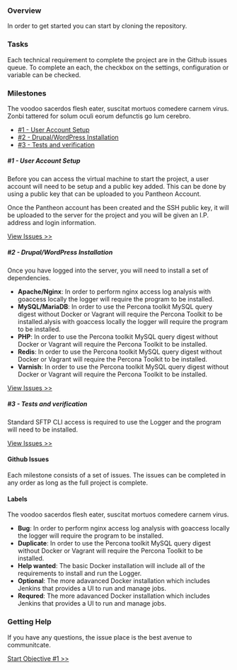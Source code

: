 ### Overview

In order to get started you can start by cloning the repository. 

### Tasks

Each technical requirement to complete the project are in the Github issues queue. To complete an each, the checkbox on the settings, configuration or variable can be checked. 


### Milestones

The voodoo sacerdos flesh eater, suscitat mortuos comedere carnem virus. Zonbi tattered for solum oculi eorum defunctis go lum cerebro. 

- [#1 - User Account Setup](/docs/01-Getting-Started.md#1---user-account-setup)
- [#2 - Drupal/WordPress Installation](/docs/01-Getting-Started.md#2---drupalwordpress-installation) 
- [#3 - Tests and verification](/docs/01-Getting-Started.md#3---tests-and-verification)

##### #1 - User Account Setup

Before you can access the virtual machine to start the project, a user account will need to be setup and a public key added. This can be done by using a public key that can be uploaded to you Pantheon Account.   

Once the Pantheon account has been created and the SSH public key, it will be uploaded to the server for the project and you will be given an I.P. address and login information.

[View Issues >>](https://github.com/timani/technical-interview/milestones/Objective%201%20-%20User%20Account%20Setup) 

##### #2 - Drupal/WordPress Installation

Once you have logged into the server, you will need to install a set of dependencies. 

- **Apache/Nginx**: In order to perform nginx access log analysis with goaccess locally the logger will require
    the program to be installed.
- **MySQL/MariaDB**: In order to use the Percona toolkit MySQL query digest without Docker or Vagrant
   will require the Percona Toolkit to be installed.alysis with goaccess locally the logger will require
    the program to be installed.
- **PHP**: In order to use the Percona toolkit MySQL query digest without Docker or Vagrant
   will require the Percona Toolkit to be installed.
- **Redis**: In order to use the Percona toolkit MySQL query digest without Docker or Vagrant
   will require the Percona Toolkit to be installed.
- **Varnish**: In order to use the Percona toolkit MySQL query digest without Docker or Vagrant
   will require the Percona Toolkit to be installed.

[View Issues >>](https://github.com/timani/technical-interview/milestones/Objective%203%20-%20Tests%20and%20verification) 

##### #3 - Tests and verification

Standard SFTP CLI access is required to use the Logger and the program will need to be installed.
 
[View Issues >>](https://github.com/timani/technical-interview/milestones/Objective%202%20-%20Drupal/WordPress%20Installation) 

#### Github Issues

Each milestone consists of a set of issues. The issues can be completed in any order as long as the full project is complete.

#### Labels

The voodoo sacerdos flesh eater, suscitat mortuos comedere carnem virus. 

- **Bug**: In order to perform nginx access log analysis with goaccess locally the logger will require
    the program to be installed.
- **Duplicate**: In order to use the Percona toolkit MySQL query digest without Docker or Vagrant
   will require the Percona Toolkit to be installed.
- **Help wanted**: The basic Docker installation will include all of the requirements to 
   install and run the Logger.
- **Optional**: The more adavanced Docker installation which includes Jenkins that provides
   a UI to run and manage jobs. 
- **Requred**: The more adavanced Docker installation which includes Jenkins that provides
   a UI to run and manage jobs.

### Getting Help

If you have any questions, the issue place is the best avenue to communitcate.

[Start Objective #1 >>]

[Start Objective #1 >>]: https://godoc.org/k8s.io/kubernetes
[Objective #2]: https://godoc.org/k8s.io/kubernetes?status.png 
